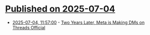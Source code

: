 # [Published on 2025-07-04](index.md)

* [2025-07-04, 11:57:00](https://soylentnews.org/article.pl?sid=25/07/02/1648236&from=rss) - [Two Years Later, Meta is Making DMs on Threads Official](https://soylentnews.org/article.pl?sid=25/07/02/1648236&from=rss)
